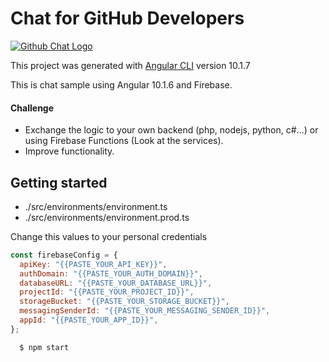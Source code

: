 # Chat for GitHub Developers

[![Github Chat Logo](https://i.ibb.co/3WwBRxk/logo.png)](https://github-chat.now.sh)

This project was generated with [Angular CLI](https://github.com/angular/angular-cli) version 10.1.7

This is chat sample using Angular 10.1.6 and Firebase.

#### Challenge

- Exchange the logic to your own backend (php, nodejs, python, c#...) or using Firebase Functions (Look at the services).
- Improve functionality.

## Getting started

- ./src/environments/environment.ts
- ./src/environments/environment.prod.ts

Change this values to your personal credentials

```js
const firebaseConfig = {
  apiKey: "{{PASTE_YOUR_API_KEY}}",
  authDomain: "{{PASTE_YOUR_AUTH_DOMAIN}}",
  databaseURL: "{{PASTE_YOUR_DATABASE_URL}}",
  projectId: "{{PASTE_YOUR_PROJECT_ID}}",
  storageBucket: "{{PASTE_YOUR_STORAGE_BUCKET}}",
  messagingSenderId: "{{PASTE_YOUR_MESSAGING_SENDER_ID}}",
  appId: "{{PASTE_YOUR_APP_ID}}",
};
```

```sh
  $ npm start
```

